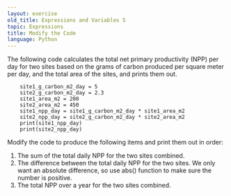 ```yaml
---
layout: exercise
old_title: Expressions and Variables 5
topic: Expressions
title: Modify the Code
language: Python
---
```


The following code calculates the total net primary productivity (NPP)
per day for two sites based on the grams of carbon produced per square
meter per day, and the total area of the sites, and prints them out.

```
    site1_g_carbon_m2_day = 5
    site2_g_carbon_m2_day = 2.3
    site1_area_m2 = 200
    site2_area_m2 = 450
    site1_npp_day = site1_g_carbon_m2_day * site1_area_m2 
    site2_npp_day = site2_g_carbon_m2_day * site2_area_m2
    print(site1_npp_day)
    print(site2_npp_day)
```

Modify the code to produce the following items and print them out in
order:

1.  The sum of the total daily NPP for the two sites combined.
2.  The difference between the total daily NPP for the two sites. We only want
    an absolute difference, so use abs() function to make sure the
    number is positive.
3.  The total NPP over a year for the two sites combined.

